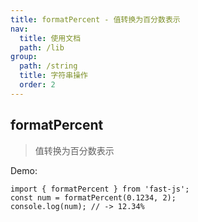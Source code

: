 ```yaml
---
title: formatPercent - 值转换为百分数表示
nav:
  title: 使用文档
  path: /lib
group:
  path: /string
  title: 字符串操作
  order: 2
---
```


## formatPercent

> 值转换为百分数表示

Demo:

```tsx | pure
import { formatPercent } from 'fast-js';
const num = formatPercent(0.1234, 2);
console.log(num); // -> 12.34%
```
